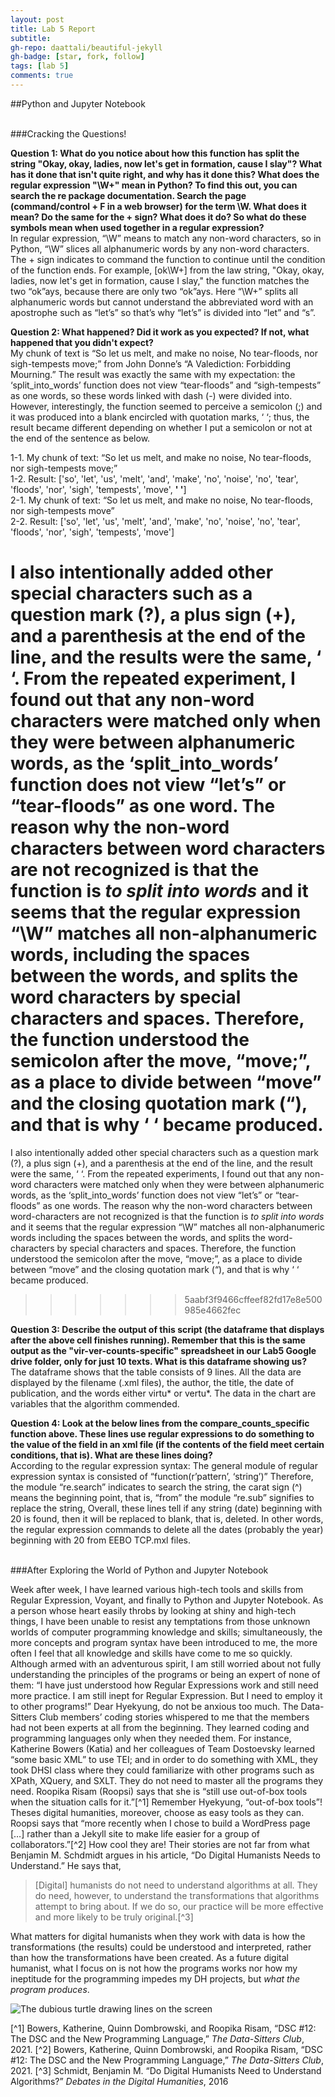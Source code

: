 ```yaml
---
layout: post
title: Lab 5 Report
subtitle:
gh-repo: daattali/beautiful-jekyll
gh-badge: [star, fork, follow]
tags: [lab 5]
comments: true
---
```


##Python and Jupyter Notebook

<br/>
###Cracking the Questions!

**Question 1: What do you notice about how this function has split the string "Okay, okay, ladies, now let's get in formation, cause I slay"? What has it done that isn't quite right, and why has it done this?
What does the regular expression "\W+" mean in Python? To find this out, you can search the re package documentation. Search the page (command/control + F in a web browser) for the term \W. What does it mean? Do the same for the + sign? What does it do? So what do these symbols mean when used together in a regular expression?** <br/>
In regular expression, “\W” means to match any non-word characters, so in Python, “\W” slices all alphanumeric words by any non-word characters. The + sign indicates to command the function to continue until the condition of the function ends. For example, [ok\W+] from the law string, "Okay, okay, ladies, now let's get in formation, cause I slay," the function matches the two “ok”ays, because there are only two “ok”ays. Here “\W+” splits all alphanumeric words but cannot understand the abbreviated word with an apostrophe such as “let’s” so that’s why “let’s” is divided into “let” and “s”.

**Question 2: What happened? Did it work as you expected? If not, what happened that you didn't expect?** <br/>
My chunk of text is “So let us melt, and make no noise, No tear-floods, nor sigh-tempests move;” from John Donne’s “A Valediction: Forbidding Mourning.” The result was exactly the same with my expectation: the ‘split_into_words’ function does not view “tear-floods” and “sigh-tempests” as one words, so these words linked with dash (-) were divided into. However, interestingly, the function seemed to perceive a semicolon (;) and it was produced into a blank encircled with quotation marks, ‘ ‘; thus, the result became different depending on whether I put a semicolon or not at the end of the sentence as below. <br/>

1-1.	My chunk of text: “So let us melt, and make no noise, No tear-floods, nor sigh-tempests move;” <br/>
1-2. Result: ['so', 'let', 'us', 'melt', 'and', 'make', 'no', 'noise', 'no', 'tear', 'floods', 'nor', 'sigh', 'tempests', 'move', **' '**] <br/>
2-1. My chunk of text: “So let us melt, and make no noise, No tear-floods, nor sigh-tempests move” <br/>
2-2. Result: ['so', 'let', 'us', 'melt', 'and', 'make', 'no', 'noise', 'no', 'tear', 'floods', 'nor', 'sigh', 'tempests', 'move'] <br/>

I also intentionally added other special characters such as a question mark (?), a plus sign (+), and a parenthesis at the end of the line, and the results were the same, ‘ ‘. From the repeated experiment, I found out that any non-word characters were matched only when they were between alphanumeric words, as the ‘split_into_words’ function does not view “let’s” or “tear-floods” as one word. The reason why the non-word characters between word characters are not recognized is that the function is *to split into words* and it seems that the regular expression “\W” matches all non-alphanumeric words, including the spaces between the words, and splits the word characters by special characters and spaces. Therefore, the function understood the semicolon after the move, “move;”, as a place to divide between “move” and the closing quotation mark (“), and that is why ‘ ‘ became produced.
=======

I also intentionally added other special characters such as a question mark (?), a plus sign (+), and a parenthesis at the end of the line, and the result were the same, ‘ ‘. From the repeated experiments, I found out that any non-word characters were matched only when they were between alphanumeric words, as the ‘split_into_words’ function does not view “let’s” or “tear-floods” as one words. The reason why the non-word characters between word-characters are not recognized is that the function is *to split into words* and it seems that the regular expression “\W” matches all non-alphanumeric words including the spaces between the words, and splits the word-characters by special characters and spaces. Therefore, the function understood the semicolon after the move, “move;”, as a place to divide between “move” and the closing quotation mark (“), and that is why ‘ ‘ became produced.
>>>>>>> 5aabf3f9466cffeef82fd17e8e500985e4662fec

**Question 3: Describe the output of this script (the dataframe that displays after the above cell finishes running). Remember that this is the same output as the "vir-ver-counts-specific" spreadsheet in our Lab5 Google drive folder, only for just 10 texts. What is this dataframe showing us?**<br/>
The dataframe shows that the table consists of 9 lines. All the data are displayed by the filename (.xml files), the author, the title, the date of publication, and the words either virtu* or vertu*. The data in the chart are variables that the algorithm commended.

**Question 4: Look at the below lines from the compare_counts_specific function above. These lines use regular expressions to do something to the value of the <date> field in an xml file (if the contents of the <date> field meet certain conditions, that is). What are these lines doing?** <br/>
According to the regular expression syntax:
The general module of regular expression syntax is consisted of “function(r’pattern’, ‘string’)”
Therefore, the module “re.search” indicates to search the string,
the carat sign (^) means the beginning point, that is, “from”
the module “re.sub” signifies to replace the string,
Overall, these lines tell if any string (date) beginning with 20 is found, then it will be replaced to blank, that is, deleted. In other words, the regular expression commands to delete all the dates (probably the year) beginning with 20 from EEBO TCP.mxl files.

<br/>
###After Exploring the World of Python and Jupyter Notebook

Week after week, I have learned various high-tech tools and skills from Regular Expression, Voyant, and finally to Python and Jupyter Notebook. As a person whose heart easily throbs by looking at shiny and high-tech things, I have been unable to resist any temptations from those unknown worlds of computer programming knowledge and skills; simultaneously, the more concepts and program syntax have been introduced to me, the more often I feel that all knowledge and skills have come to me so quickly. Although armed with an adventurous spirit, I am still worried about not fully understanding the principles of the programs or being an expert of none of them: “I have just understood how Regular Expressions work and still need more practice. I am still inept for Regular Expression. But I need to employ it to other programs!” Dear Hyekyung, do not be anxious too much. The Data-Sitters Club members’ coding stories whispered to me that the members had not been experts at all from the beginning. They learned coding and programming languages only when they needed them. For instance, Katherine Bowers (Katia) and her colleagues of Team Dostoevsky learned “some basic XML” to use TEI; and in order to do something with XML, they took DHSI class where they could familiarize with other programs such as XPath, XQuery, and SXLT. They do not need to master all the programs they need. Roopika Risam (Roopsi) says that she is “still use out-of-box tools when the situation calls for it.”[^1] Remember Hyekyung, “out-of-box tools”! Theses digital humanities, moreover, choose as easy tools as they can. Roopsi says that “more recently when I chose to build a WordPress page […] rather than a Jekyll site to make life easier for a group of collaborators.”[^2] How cool they are! Their stories are not far from what Benjamin M. Schdmidt argues in his article, “Do Digital Humanists Needs to Understand.” He says that,

> [Digital] humanists do not need to understand algorithms at all. They do need, however, to understand the transformations that algorithms attempt to bring about. If we do so, our practice will be more effective and more likely to be truly original.[^3]

What matters for digital humanists when they work with data is how the transformations (the results) could be understood and interpreted, rather than how the transformations have been created.  As a future digital humanist, what I focus on is not how the programs works nor how my ineptitude for the programming impedes my DH projects, but *what the program produces*.

![The dubious turtle drawing lines on the screen](_static/images/dsc12_logo.gif)

[^1] Bowers, Katherine, Quinn Dombrowski, and Roopika Risam, “DSC #12: The DSC and the New Programming Language,” *The Data-Sitters Club*, 2021.
[^2] Bowers, Katherine, Quinn Dombrowski, and Roopika Risam, “DSC #12: The DSC and the New Programming Language,” *The Data-Sitters Club*, 2021.
[^3] Schmidt, Benjamin M. “Do Digital Humanists Need to Understand Algorithms?” *Debates in the Digital Humanities*, 2016
